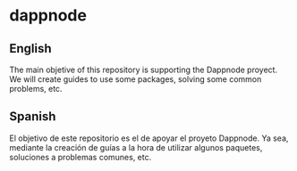 # dappnode

## English
The main objetive of this repository is supporting the Dappnode proyect. We will create guides to use some packages, solving some common problems, etc.

## Spanish
El objetivo de este repositorio es el de apoyar el proyeto Dappnode. Ya sea, mediante la creación de guías a la hora de utilizar algunos paquetes, soluciones a problemas comunes, etc. 

